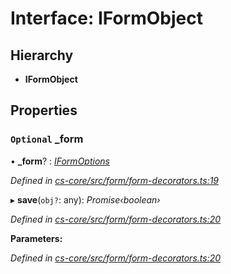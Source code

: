 # Interface: IFormObject

## Hierarchy

* **IFormObject**

## Properties

### `Optional` _form

• **_form**? : *[IFormOptions](_cs_core_src_form_form_decorators_.iformoptions.md)*

*Defined in [cs-core/src/form/form-decorators.ts:19](https://github.com/TNOCS/csnext/blob/99cbd46d/packages/cs-core/src/form/form-decorators.ts#L19)*

▸ **save**(`obj?`: any): *Promise‹boolean›*

*Defined in [cs-core/src/form/form-decorators.ts:20](https://github.com/TNOCS/csnext/blob/99cbd46d/packages/cs-core/src/form/form-decorators.ts#L20)*

**Parameters:**

*Defined in [cs-core/src/form/form-decorators.ts:20](https://github.com/TNOCS/csnext/blob/99cbd46d/packages/cs-core/src/form/form-decorators.ts#L20)*
